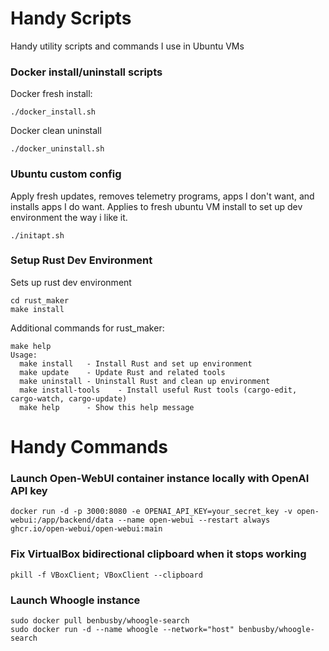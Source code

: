 # Handy Scripts
Handy utility scripts and commands I use in Ubuntu VMs

### Docker install/uninstall scripts

Docker fresh install:

```
./docker_install.sh
```

Docker clean uninstall

```
./docker_uninstall.sh
```

### Ubuntu custom config

Apply fresh updates, removes telemetry programs, apps I don't want, and installs apps I do want. Applies to fresh ubuntu VM install to set up dev environment the way i like it.

```
./initapt.sh
```

### Setup Rust Dev Environment

Sets up rust dev environment

```
cd rust_maker
make install
```

Additional commands for rust_maker:
```
make help
Usage:
  make install   - Install Rust and set up environment
  make update    - Update Rust and related tools
  make uninstall - Uninstall Rust and clean up environment
  make install-tools    - Install useful Rust tools (cargo-edit, cargo-watch, cargo-update)
  make help      - Show this help message
```

# Handy Commands

### Launch Open-WebUI container instance locally with OpenAI API key
```
docker run -d -p 3000:8080 -e OPENAI_API_KEY=your_secret_key -v open-webui:/app/backend/data --name open-webui --restart always ghcr.io/open-webui/open-webui:main
```

### Fix VirtualBox bidirectional clipboard when it stops working
```
pkill -f VBoxClient; VBoxClient --clipboard
```

### Launch Whoogle instance
```
sudo docker pull benbusby/whoogle-search
sudo docker run -d --name whoogle --network="host" benbusby/whoogle-search
```
